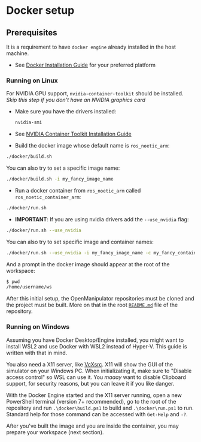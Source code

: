 # Docker setup

## Prerequisites

It is a requirement to have `docker engine` already installed in the host machine.

- See [Docker Installation Guide](https://docs.docker.com/engine/install/) for your preferred platform

### Running on Linux

For NVIDIA GPU support, `nvidia-container-toolkit` should be installed. _Skip this step if you don't have an NVIDIA graphics card_

- Make sure you have the drivers installed:
  ```sh
  nvidia-smi
  ```
- See [NVIDIA Container Toolkit Installation Guide](https://docs.nvidia.com/datacenter/cloud-native/container-toolkit/install-guide.html)

- Build the docker image whose default name is `ros_noetic_arm`:

```sh
./docker/build.sh
```

You can also try to set a specific image name:

```sh
./docker/build.sh -i my_fancy_image_name
```

- Run a docker container from `ros_noetic_arm` called `ros_noetic_container_arm`:

```sh
./docker/run.sh
```

- **IMPORTANT**: If you are using nvidia drivers add the `--use_nvidia` flag:

```sh
./docker/run.sh --use_nvidia
```

You can also try to set specific image and container names:

```sh
./docker/run.sh --use_nvidia -i my_fancy_image_name -c my_fancy_container_name
```

And a prompt in the docker image should appear at the root of the workspace:

```sh
$ pwd
/home/username/ws
```

After this initial setup, the OpenManipulator repositories must be cloned and the project must be built. More on that in the root [`README.md`](https://github.com/b-Tomas/robot-kinematics/blob/main/README.md) file of the repository.


### Running on Windows

Assuming you have Docker Desktop/Engine installed, you might want to install WSL2 and use Docker with WSL2
instead of Hyper-V. This guide is written with that in mind.

You also need a X11 server, like [VcXsrc](https://sourceforge.net/projects/vcxsrv/). X11 will show the GUI of the
simulator on your Windows PC. When initializating it, make sure to "Disable access control" so WSL can use it. You
_maaay_ want to disable Clipboard support, for security reasons, but you can leave it if you like danger.

With the Docker Engine started and the X11 server running, open a new PowerShell terminal (version 7+ recommended),
go to the root of the repository and run `.\docker\build.ps1` to build and `.\docker\run.ps1` to run. Standard help
for those command can be accessed with `Get-Help` and `-?`.

After you've built the image and you are inside the container, you may prepare your workspace (next section).
